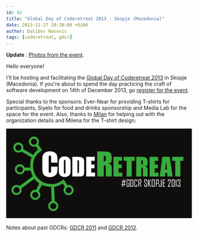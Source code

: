 ```yaml
---
id: 42
title: "Global Day of Coderetreat 2013 - Skopje (Macedonia)"
date: 2013-11-27 20:30:00 +0100
author: Dalibor Nasevic
tags: [coderetreat, gdcr]
---
```


 **Update** : [Photos from the event](https://plus.google.com/photos/103602485545252546722/albums/5957584293053394737 "GDCR 2013 Skopje/Macedonia photos").

Hello everyone!

I'll be hosting and facilitating the [Global Day of Coderetreat 2013](http://globalday.coderetreat.org/ "Global Day of Coderetreat 2013") in Skopje (Macedonia). If you're about to spend the day practicing the craft of software development on 14th of December 2013, go [register for the event](http://coderetreat.org/events/global-day-of-coderetreat-2013-skopje-macedonia "Global Day of Coderetreat 2013 - Skopje, Macedonia").

Special thanks to the sponsors: Ever-Near for providing T-shirts for participants, Siyelo for food and drinks sponsorship and Media Lab for the space for the event. Also, thanks to [Milan](http://milan.nasevic.com/ "Milan Nasevic") for helping out with the organization details and Milena for the T-shirt design:

![Coderetreat 2013 T-shirt](/images/coderetreat_skopje_2013.png "Coderetreat 2013 T-shirt")

Notes about past GDCRs: [GDCR 2011](http://dalibornasevic.com/posts/31-global-day-of-coderetreat-in-skopje-macedonia "GDCR 2011") and [GDCR 2012](http://dalibornasevic.com/posts/36-global-day-of-coderetreat-2012-skopje-macedonia "GDCR 2012").
